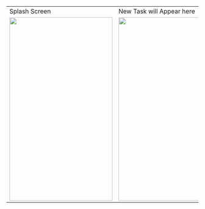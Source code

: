 <table>
  <tr>
    <td>Splash Screen</td>
     <td>New Task will Appear here</td>
     <td>Add task bottom sheet</td>
  </tr>
  <tr>
    <td><img src="https://user-images.githubusercontent.com/68145747/141454341-f098c384-4acb-4809-a6a0-e2edda2f32d8.png" width=270 height=480></td>
    <td><img src="https://user-images.githubusercontent.com/68145747/141454417-ec96fe5f-6d10-4842-800d-bfe4eac36262.png" width=270 height=480></td>
    <td><img src="https://user-images.githubusercontent.com/68145747/141454461-3b13d000-fea5-4d00-a4fb-5a945582d3b1.png" width=270 height=480></td>
  </tr>
 </table>
